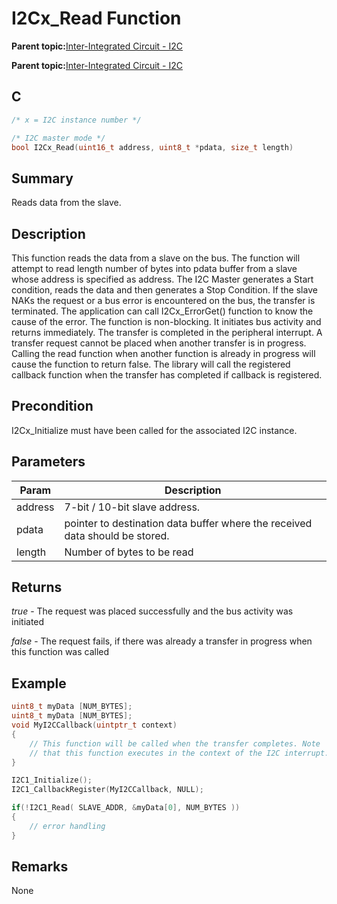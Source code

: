 # I2Cx\_Read Function

**Parent topic:**[Inter-Integrated Circuit - I2C](GUID-9FF2770C-87B8-47A2-830B-AA9EB23ACFEC.md)

**Parent topic:**[Inter-Integrated Circuit - I2C](GUID-84B7C9F3-533A-4A83-9104-9196F8070FF2.md)

## C

```c
/* x = I2C instance number */

/* I2C master mode */
bool I2Cx_Read(uint16_t address, uint8_t *pdata, size_t length)
```

## Summary

Reads data from the slave.

## Description

This function reads the data from a slave on the bus. The function will attempt to read length number of bytes into pdata buffer from a slave whose address is specified as address. The I2C Master generates a Start condition, reads the data and then generates a Stop Condition. If the slave NAKs the request or a bus error is encountered on the bus, the transfer is terminated. The application can call I2Cx\_ErrorGet\(\) function to know the cause of the error. The function is non-blocking. It initiates bus activity and returns immediately. The transfer is completed in the peripheral interrupt. A transfer request cannot be placed when another transfer is in progress. Calling the read function when another function is already in progress will cause the function to return false. The library will call the registered callback function when the transfer has completed if callback is registered.

## Precondition

I2Cx\_Initialize must have been called for the associated I2C instance.

## Parameters

|Param|Description|
|-----|-----------|
|address|7-bit / 10-bit slave address.|
|pdata|pointer to destination data buffer where the received data should be stored.|
|length|Number of bytes to be read|

## Returns

*true* - The request was placed successfully and the bus activity was initiated

*false* - The request fails, if there was already a transfer in progress when this function was called

## Example

```c
uint8_t myData [NUM_BYTES];
uint8_t myData [NUM_BYTES];
void MyI2CCallback(uintptr_t context)
{
    // This function will be called when the transfer completes. Note
    // that this function executes in the context of the I2C interrupt.
}

I2C1_Initialize();
I2C1_CallbackRegister(MyI2CCallback, NULL);

if(!I2C1_Read( SLAVE_ADDR, &myData[0], NUM_BYTES ))
{
    // error handling
}

```

## Remarks

None

